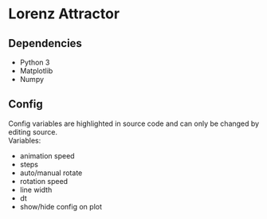 # Lorenz Attractor
## Dependencies
* Python 3
* Matplotlib
* Numpy

## Config
Config variables are highlighted in source code and can only be changed by editing source.\
Variables:
* animation speed
* steps
* auto/manual rotate
* rotation speed
* line width
* dt
* show/hide config on plot
